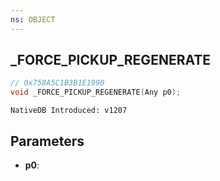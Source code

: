 ```yaml
---
ns: OBJECT
---
```

## _FORCE_PICKUP_REGENERATE

```c
// 0x758A5C1B3B1E1990
void _FORCE_PICKUP_REGENERATE(Any p0);
```

```
NativeDB Introduced: v1207
```

## Parameters
* **p0**:
